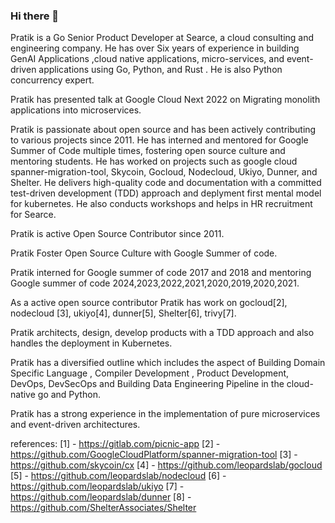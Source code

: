 ### Hi there 👋

Pratik is a Go Senior Product Developer at Searce, a cloud consulting and engineering company. He has over Six years of experience in building GenAI Applications ,cloud native applications, micro-services, and event-driven applications using Go, Python, and Rust . He is also Python concurrency expert.

Pratik has presented talk at Google Cloud Next 2022 on ​Migrating monolith applications into microservices.

Pratik is passionate about open source and has been actively contributing to various projects since 2011. He has interned and mentored for Google Summer of Code multiple times, fostering open source culture and mentoring students. He has worked on projects such as google cloud spanner-migration-tool, Skycoin, Gocloud, Nodecloud, Ukiyo, Dunner, and Shelter. He delivers high-quality code and documentation with a committed test-driven development (TDD) approach and deplyment first mental model for kubernetes. He also conducts workshops and helps in HR recruitment for Searce.

Pratik is active Open Source Contributor since 2011.

Pratik Foster Open Source Culture with Google Summer of code.

Pratik interned for Google summer of code 2017 and 2018 and mentoring Google summer of code 2024,2023,2022,2021,2020,2019,2020,2021.

As a active open source contributor Pratik has work on gocloud[2], nodecloud [3], ukiyo[4], dunner[5], Shelter[6], trivy[7].


Pratik architects, design, develop products with a TDD approach and also handles the deployment in Kubernetes.

Pratik has a diversified outline which includes the aspect of Building Domain Specific Language , Compiler Development , Product Development, DevOps, DevSecOps and Building Data Engineering Pipeline in the cloud-native go and Python.

Pratik has a strong experience in the implementation of pure microservices and event-driven architectures.

references:
[1] - https://gitlab.com/picnic-app
[2] - https://github.com/GoogleCloudPlatform/spanner-migration-tool
[3] - https://github.com/skycoin/cx
[4] - https://github.com/leopardslab/gocloud
[5] - https://github.com/leopardslab/nodecloud
[6] - https://github.com/leopardslab/ukiyo
[7] - https://github.com/leopardslab/dunner
[8] - https://github.com/ShelterAssociates/Shelter
